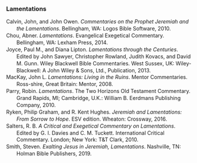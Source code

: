 ### Lamentations

<div class="csl-bib-body" style="line-height: 1.35; margin-left: 2em; text-indent:-2em;">
  <div class="csl-entry">Calvin, John, and John Owen. <i>Commentaries on the Prophet Jeremiah and the Lamentations</i>. Bellingham, WA: Logos Bible Software, 2010.</div>
  <span class="Z3988" title="url_ver=Z39.88-2004&amp;ctx_ver=Z39.88-2004&amp;rfr_id=info%3Asid%2Fzotero.org%3A2&amp;rft_val_fmt=info%3Aofi%2Ffmt%3Akev%3Amtx%3Abook&amp;rft.genre=book&amp;rft.btitle=Commentaries%20on%20the%20Prophet%20Jeremiah%20and%20the%20Lamentations&amp;rft.place=Bellingham%2C%20WA&amp;rft.publisher=Logos%20Bible%20Software&amp;rft.aufirst=John&amp;rft.aulast=Calvin&amp;rft.au=John%20Calvin&amp;rft.au=John%20Owen&amp;rft.date=2010"></span>
  <div class="csl-entry">Chou, Abner. <i>Lamentations</i>. Evangelical Exegetical Commentary. Bellingham, WA: Lexham Press, 2014.</div>
  <span class="Z3988" title="url_ver=Z39.88-2004&amp;ctx_ver=Z39.88-2004&amp;rfr_id=info%3Asid%2Fzotero.org%3A2&amp;rft_val_fmt=info%3Aofi%2Ffmt%3Akev%3Amtx%3Abook&amp;rft.genre=book&amp;rft.btitle=Lamentations&amp;rft.place=Bellingham%2C%20WA&amp;rft.publisher=Lexham%20Press&amp;rft.series=Evangelical%20Exegetical%20Commentary&amp;rft.aufirst=Abner&amp;rft.aulast=Chou&amp;rft.au=Abner%20Chou&amp;rft.date=2014"></span>
  <div class="csl-entry">Joyce, Paul M., and Diana Lipton. <i>Lamentations through the Centuries</i>. Edited by John Sawyer, Christopher Rowland, Judith Kovacs, and David M. Gunn. Wiley Blackwell Bible Commentaries. West Sussex, UK: Wiley-Blackwell: A John Wiley &amp; Sons, Ltd., Publication, 2013.</div>
  <span class="Z3988" title="url_ver=Z39.88-2004&amp;ctx_ver=Z39.88-2004&amp;rfr_id=info%3Asid%2Fzotero.org%3A2&amp;rft_val_fmt=info%3Aofi%2Ffmt%3Akev%3Amtx%3Abook&amp;rft.genre=book&amp;rft.btitle=Lamentations%20through%20the%20Centuries&amp;rft.place=West%20Sussex%2C%20UK&amp;rft.publisher=Wiley-Blackwell%3A%20A%20John%20Wiley%20%26%20Sons%2C%20Ltd.%2C%20Publication&amp;rft.series=Wiley%20Blackwell%20Bible%20Commentaries&amp;rft.aufirst=Paul%20M.&amp;rft.aulast=Joyce&amp;rft.au=Paul%20M.%20Joyce&amp;rft.au=Diana%20Lipton&amp;rft.au=John%20Sawyer&amp;rft.au=Christopher%20Rowland&amp;rft.au=Judith%20Kovacs&amp;rft.au=David%20M.%20Gunn&amp;rft.date=2013"></span>
  <div class="csl-entry">MacKay, John L. <i>Lamentations: Living in the Ruins</i>. Mentor Commentaries. Ross-shire, Great Britain: Mentor, 2008.</div>
  <span class="Z3988" title="url_ver=Z39.88-2004&amp;ctx_ver=Z39.88-2004&amp;rfr_id=info%3Asid%2Fzotero.org%3A2&amp;rft_val_fmt=info%3Aofi%2Ffmt%3Akev%3Amtx%3Abook&amp;rft.genre=book&amp;rft.btitle=Lamentations%3A%20Living%20in%20the%20Ruins&amp;rft.place=Ross-shire%2C%20Great%20Britain&amp;rft.publisher=Mentor&amp;rft.series=Mentor%20Commentaries&amp;rft.aufirst=John%20L.&amp;rft.aulast=MacKay&amp;rft.au=John%20L.%20MacKay&amp;rft.date=2008"></span>
  <div class="csl-entry">Parry, Robin. <i>Lamentations</i>. The Two Horizons Old Testament Commentary. Grand Rapids, MI; Cambridge, U.K.: William B. Eerdmans Publishing Company, 2010.</div>
  <span class="Z3988" title="url_ver=Z39.88-2004&amp;ctx_ver=Z39.88-2004&amp;rfr_id=info%3Asid%2Fzotero.org%3A2&amp;rft_val_fmt=info%3Aofi%2Ffmt%3Akev%3Amtx%3Abook&amp;rft.genre=book&amp;rft.btitle=Lamentations&amp;rft.place=Grand%20Rapids%2C%20MI%3B%20Cambridge%2C%20U.K.&amp;rft.publisher=William%20B.%20Eerdmans%20Publishing%20Company&amp;rft.series=The%20Two%20Horizons%20Old%20Testament%20Commentary&amp;rft.aufirst=Robin&amp;rft.aulast=Parry&amp;rft.au=Robin%20Parry&amp;rft.date=2010"></span>
  <div class="csl-entry">Ryken, Philip Graham, and R. Kent Hughes. <i>Jeremiah and Lamentations: From Sorrow to Hope</i>. ESV edition. Wheaton: Crossway, 2016.</div>
  <span class="Z3988" title="url_ver=Z39.88-2004&amp;ctx_ver=Z39.88-2004&amp;rfr_id=info%3Asid%2Fzotero.org%3A2&amp;rft_id=urn%3Aisbn%3A978-1-4335-4880-2&amp;rft_val_fmt=info%3Aofi%2Ffmt%3Akev%3Amtx%3Abook&amp;rft.genre=book&amp;rft.btitle=Jeremiah%20and%20Lamentations%3A%20From%20Sorrow%20to%20Hope&amp;rft.place=Wheaton&amp;rft.publisher=Crossway&amp;rft.edition=ESV%20edition&amp;rft.aufirst=Philip%20Graham&amp;rft.aulast=Ryken&amp;rft.au=Philip%20Graham%20Ryken&amp;rft.au=R.%20Kent%20Hughes&amp;rft.date=2016-05-31&amp;rft.tpages=832&amp;rft.isbn=978-1-4335-4880-2&amp;rft.language=English"></span>
  <div class="csl-entry">Salters, R. B. <i>A Critical and Exegetical Commentary on Lamentations</i>. Edited by G. I. Davies and C. M. Tuckett. International Critical Commentary. London; New York: T&amp;T Clark, 2010.</div>
  <span class="Z3988" title="url_ver=Z39.88-2004&amp;ctx_ver=Z39.88-2004&amp;rfr_id=info%3Asid%2Fzotero.org%3A2&amp;rft_val_fmt=info%3Aofi%2Ffmt%3Akev%3Amtx%3Abook&amp;rft.genre=book&amp;rft.btitle=A%20Critical%20and%20Exegetical%20Commentary%20on%20Lamentations&amp;rft.place=London%3B%20New%20York&amp;rft.publisher=T%26T%20Clark&amp;rft.series=International%20Critical%20Commentary&amp;rft.aufirst=R.%20B.&amp;rft.aulast=Salters&amp;rft.au=R.%20B.%20Salters&amp;rft.au=G.%20I.%20Davies&amp;rft.au=C.%20M.%20Tuckett&amp;rft.date=2010"></span>
  <div class="csl-entry">Smith, Steven. <i>Exalting Jesus in Jeremiah, Lamentations</i>. Nashville, TN: Holman Bible Publishers, 2019.</div>
  <span class="Z3988" title="url_ver=Z39.88-2004&amp;ctx_ver=Z39.88-2004&amp;rfr_id=info%3Asid%2Fzotero.org%3A2&amp;rft_val_fmt=info%3Aofi%2Ffmt%3Akev%3Amtx%3Abook&amp;rft.genre=book&amp;rft.btitle=Exalting%20Jesus%20in%20Jeremiah%2C%20Lamentations&amp;rft.place=Nashville%2C%20TN&amp;rft.publisher=Holman%20Bible%20Publishers&amp;rft.aufirst=Steven&amp;rft.aulast=Smith&amp;rft.au=Steven%20Smith&amp;rft.date=2019"></span>
</div>